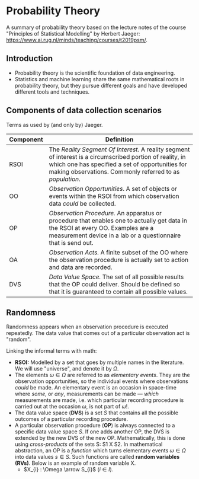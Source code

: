 # Probability Theory

A summary of probability theory based on the lecture notes of the course "Principles of Statistical Modelling" by Herbert Jaeger: https://www.ai.rug.nl/minds/teaching/courses/t2019psm/.

## Introduction

- Probability theory is the scientific foundation of data engineering.
- Statistics and machine learning share the same mathematical roots in probability theory, but they pursue different goals and have developed different tools and techniques.

## Components of data collection scenarios

Terms as used by (and only by) Jaeger.

| Component | Definition                                                                                                                                                                                                               |
| --------- | ------------------------------------------------------------------------------------------------------------------------------------------------------------------------------------------------------------------------ |
| RSOI      | The _Reality Segment Of Interest_. A reality segment of interest is a circumscribed portion of reality, in which one has specified a set of opportunities for making observations. Commonly referred to as _population_. |
| OO        | _Observation Opportunities_. A set of objects or events within the RSOI from which observation data _could_ be collected.                                                                                                |
| OP        | _Observation Procedure._ An apparatus or procedure that enables one to actually get data in the RSOI at every OO. Examples are a measurement device in a lab or a questionnaire that is send out.                        |
| OA        | _Observation Acts._ A finite subset of the OO where the observation procedure is actually set to action and data are recorded.                                                                                           |
| DVS       | _Data Value Space._ The set of all possible results that the OP could deliver. Should be defined so that it is guaranteed to contain all possible values.                                                                |

## Randomness

Randomness appears when an observation procedure is executed repeatedly. The data value that comes out of a particular observation act is "random".

Linking the informal terms with math:

- **RSOI:** Modelled by a set that goes by multiple names in the literature. We will use "universe", and denote it by $\Omega$.
- The elements $\omega \in \Omega$ are referred to as _elementary events_. They are the observation opportunities, so the individual events where observations _could_ be made. An elementary event is an occasion in space-time where _some_, or _any_, measurements can be made — _which_ measurements are made, i.e. which particular recording procedure is carried out at the occasion $\omega$, is not part of $\omega$!.
- The data value space (**DVS**) is a set _S_ that contains all the possible outcomes of a particular recording procedure.
- A particular observation procedure (**OP**) is always connected to a specific data value space _S_. If one adds another OP, the DVS is extended by the new DVS of the new OP. Mathematically, this is done using _cross-products_ of the sets S: S1 X S2. In mathematical abstraction, an OP is a _function_ which turns elementary events $\omega \in \Omega$ into data values $s \in S$. Such functions are called **random variables (RVs)**. Below is an example of random variable X.
  - $X_{i} : \Omega \arrow S_{i}$ ($i \in I$).
